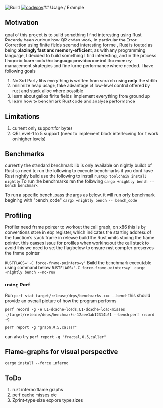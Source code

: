 ![Build](https://github.com/isaiah-perumalla/qrs/actions/workflows/rust.yml/badge.svg)
[![codecov](https://codecov.io/gh/isaiah-perumalla/lib-microQRs/branch/main/graph/badge.svg?token=H1K7VAIPXT)](https://codecov.io/gh/isaiah-perumalla/lib-microQRs)## Usage / Example

## Motivation
goal of this project is to build something I find interesting using Rust
Recently been curious how QR codes work, in particular the Error Correction using finite fields seemed interesting for me ,
Rust is touted as being **blazingly fast and memory-efficient**, as with any programming language, I decided to build something I find interesting, and in the 
process I hope to learn tools the language provides control like memory management strategies and fine turne performance where needed. 
I have following goals 
1. No 3rd Party libs everything is written from scratch using **only** the stdlib
2. minimize heap usage, take advantage of low-level control offered by rust and stack alloc where possible
3. learn about galios finite fields, implement everything from ground up
4. learn how to benchmark Rust code and analyse performance


## Limitations
1. current only support for bytes
2. QR Level-1 to 5 support (need to implement block interleaving for it work on higher levels)

## Benchmarks
currently the standard benchmark lib is only available on nightly builds of Rust so need to run the following to execute benchmarks
if you dont have Rust nightly build use the following to install
`rustup toolchain install nightly`
To run the benchmarks run the following
`cargo +nightly bench --bench benchmark`

To run a specific bench, pass the args as below. it will run only benchmark begining with "bench_code"
`cargo +nightly bench -- bench_code`

## Profiling 
Profiler need frame pointer to workout the call graph, on x86 this is by conventions store in ebp register, which indicates the starting address of the function’s stack frame
in release build the Rust omits storing the frame pointer, this causes issue for profiles when working out the call stack
to avoid this we need to set the flag below to ensure rust compiler preserves the frame pointer

`RUSTFLAGS='-C force-frame-pointers=y'`
Build the benchmark executable using command below
`RUSTFLAGS='-C force-frame-pointers=y' cargo +nightly bench --no-run`

### using Perf
Run `perf stat target/release/deps/benchmarks-xxx --bench`
this should provide an overall picture of how the program performs 

`perf record -g -e L1-dcache-loads,L1-dcache-load-misses ./target/release/deps/benchmarks-12aee1ab12314b91 --bench`
`perf record -g `

`perf report -g "graph,0.5,caller"` 

can also try `perf report -g "fractal,0.5,caller"` 

## Flame-graphs for visual perspective

`cargo install --force inferno`

## ToDo
1. rust inferno flame graphs
2. perf cache misses etc
3. Zprint-type-size explore type sizes
